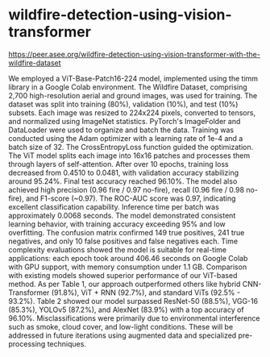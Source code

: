 # wildfire-detection-using-vision-transformer
https://peer.asee.org/wildfire-detection-using-vision-transformer-with-the-wildfire-dataset

We employed a ViT-Base-Patch16-224 model, implemented using the timm library in a Google Colab environment. The Wildfire Dataset, comprising 2,700 high-resolution aerial and ground images, was used for training. The dataset was split into training (80%), validation (10%), and test (10%) subsets. Each image was resized to 224x224 pixels, converted to tensors, and normalized using ImageNet statistics. PyTorch's ImageFolder and DataLoader were used to organize and batch the data.
Training was conducted using the Adam optimizer with a learning rate of 1e-4 and a batch size of 32. The CrossEntropyLoss function guided the optimization. The ViT model splits each image into 16x16 patches and processes them through layers of self-attention. After over 10 epochs, training loss decreased from 0.4510 to 0.0481, with validation accuracy stabilizing around 95.24%. Final test accuracy reached 96.10%. The model also achieved high precision (0.96 fire / 0.97 no-fire), recall (0.96 fire / 0.98 no-fire), and F1-score (~0.97). The ROC-AUC score was 0.97, indicating excellent classification capability. Inference time per batch was approximately 0.0068 seconds.
The model demonstrated consistent learning behavior, with training accuracy exceeding 95% and low overfitting. The confusion matrix confirmed 149 true positives, 241 true negatives, and only 10 false positives and false negatives each. Time complexity evaluations showed the model is suitable for real-time applications: each epoch took around 406.46 seconds on Google Colab with GPU support, with memory consumption under 1.1 GB.
Comparison with existing models showed superior performance of our ViT-based method. As per Table 1, our approach outperformed others like hybrid CNN-Transformer (91.8%), ViT + RNN (92.7%), and standard ViTs (92.5% - 93.2%). Table 2 showed our model surpassed ResNet-50 (88.5%), VGG-16 (85.3%), YOLOv5 (87.2%), and AlexNet (83.9%) with a top accuracy of 96.10%.
Misclassifications were primarily due to environmental interference such as smoke, cloud cover, and low-light conditions. These will be addressed in future iterations using augmented data and specialized pre-processing techniques.
